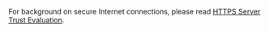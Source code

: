 
For background on secure Internet connections, please read [HTTPS Server Trust
Evaluation](https://developer.apple.com/library/content/technotes/tn2232/_index.html).
